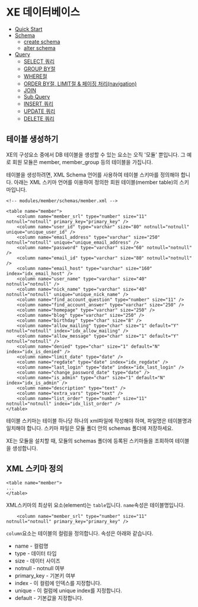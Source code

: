 
# XE 데이터베이스


- [Quick Start]()
- [Schema]()
	- [create schema]()
	- [alter schema]()
- [Query]()
	- [SELECT 쿼리]()
	- [GROUP BY절]()
	- [WHERE절]()
	- [ORDER BY절, LIMIT절 & 페이징 처리(navigation)]()
	- [JOIN]()
	- [Sub Query]()
	- [INSERT 쿼리]()
	- [UPDATE 쿼리]()
	- [DELETE 쿼리]()


## 테이블 생성하기

XE의 구성요소 중에서 DB 테이블을 생성할 수 있는 요소는 오직 '모듈' 뿐입니다. 그 예로 회원 모듈은 member, member_group 등의 테이블을 가집니다. 

테이블을 생성하려면, XML Schema 언어를 사용하여 테이블 스키마를 정의해야 합니다. 아래는 XML 스키마 언어를 이용하여 정의한 회원 테이블(member table)의 스키마입니다.

```
<!-- modules/member/schemas/member.xml -->

<table name="member">
    <column name="member_srl" type="number" size="11" notnull="notnull" primary_key="primary_key" />
    <column name="user_id" type="varchar" size="80" notnull="notnull" unique="unique_user_id" />
    <column name="email_address" type="varchar" size="250" notnull="notnull" unique="unique_email_address" />
    <column name="password" type="varchar" size="60" notnull="notnull" />
    <column name="email_id" type="varchar" size="80" notnull="notnull" />
    <column name="email_host" type="varchar" size="160" index="idx_email_host" />
    <column name="user_name" type="varchar" size="40" notnull="notnull" />
    <column name="nick_name" type="varchar" size="40" notnull="notnull" unique="unique_nick_name" />
    <column name="find_account_question" type="number" size="11" />
    <column name="find_account_answer" type="varchar" size="250" />
    <column name="homepage" type="varchar" size="250" />
    <column name="blog" type="varchar" size="250" />
    <column name="birthday" type="char" size="8" />
    <column name="allow_mailing" type="char" size="1" default="Y" notnull="notnull" index="idx_allow_mailing" />
    <column name="allow_message" type="char" size="1" default="Y" notnull="notnull" />
    <column name="denied" type="char" size="1" default="N" index="idx_is_denied" />
    <column name="limit_date" type="date" />
    <column name="regdate" type="date" index="idx_regdate" />
    <column name="last_login" type="date" index="idx_last_login" />
    <column name="change_password_date" type="date" />
    <column name="is_admin" type="char" size="1" default="N" index="idx_is_admin" />
    <column name="description" type="text" />
    <column name="extra_vars" type="text" />
    <column name="list_order" type="number" size="11" notnull="notnull" index="idx_list_order" />
</table>

```

테이블 스키마는  테이블 하나당 하나의 xml파일에 작성해야 하며, 파일명은 테이블명과 일치해야 합니다. 스키마 파일은 모듈 폴더 안의 schemas 폴더에 저장하세요.

XE는 모듈을 설치할 때, 모듈의 schemas 폴더에 등록된 스키마들을 조회하여 테이블을 생성합니다.

## XML 스키마 정의

```
<table name="member">
...
</table>
```

XML스키마의 최상위 요소(element)는 `table`입니다.  `name`속성은 테이블명입니다.


```
    <column name="member_srl" type="number" size="11" notnull="notnull" primary_key="primary_key" />
```

`column`요소는 테이블의 컬럼을 정의합니다. 속성은 아래와 같습니다.

* name - 컬럼명
* type - 데이터 타입
* size - 데이터 사이즈
* notnull - notnull 여부
* primary_key - 기본키 여부
* index - 이 컬럼에 인덱스를 지정합니다.
* unique - 이 컬럼에 unique index를 지정합니다.
* default - 기본값을 지정합니다.



